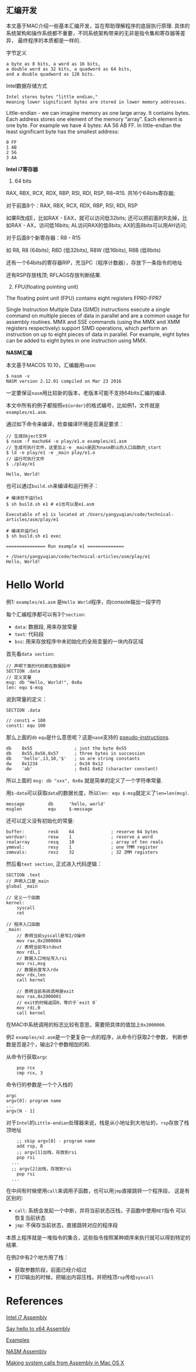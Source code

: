 汇编开发
--------------

本文基于MAC介绍一些基本汇编开发，旨在帮助理解程序的底层执行原理.
具体的系统架构和操作系统都不重要，不同系统架构带来的无非是指令集和寄存器等差异，
最终程序的本质都是一样的.

字节定义

```
a byte as 8 bits, a word as 16 bits,
a double word as 32 bits, a quadword as 64 bits,
and a double quadword as 128 bits.
```

Intel数据存储方式

```
Intel stores bytes "little endian,"
meaning lower significant bytes are stored in lower memory addresses.
```

Little-endian - we can imagine memory as one large array. It contains bytes.
Each address stores one element of the memory “array”.
Each element is one byte. For example we have 4 bytes: AA 56 AB FF.
In little-endian the least significant byte has the smallest address:

```
0 FF
1 AB
2 56
3 AA
```

**Intel i7寄存器**

1. 64 bits

RAX, RBX, RCX, RDX, RBP, RSI, RDI, RSP, R8~R15. 共16个64bits寄存器;

对于前面8个：RAX, RBX, RCX, RDX, RBP, RSI, RDI, RSP

如果R改成E，比如RAX - EAX，就可以访问低32bits;
还可以把前面的R去掉，比如RAX - AX，访问低16bits; AL访问RAX的低8bits;
AX的高8bits可以用AH访问;

对于后面8个新寄存器：R8 - R15

如 R8, R8 (64bits), R8D (低32bits), R8W (低16bits), R8B (低8bits)

还有一个64bits的寄存器RIP，充当PC（程序计数器），存放下一条指令的地址

还有RSP存放栈顶; RFLAGS存放判断结果.

2. FPU(floating pointing unit)

The floating point unit (FPU) contains eight registers FPR0-FPR7

Single Instruction Multiple Data (SIMD) instructions execute a single command
on multiple pieces of data in parallel and are a common usage for assembly
routines. MMX and SSE commands (using the MMX and XMM registers respectively)
support SIMD operations, which perform an instruction on up to eight pieces of
data in parallel.
For example, eight bytes can be added to eight bytes in one instruction using MMX.

**NASM汇编**

本文基于MACOS 10.10，汇编器用`nasm`:

```
$ nasm -v
NASM version 2.12.01 compiled on Mar 23 2016
```

一定要保证`nasm`用比较新的版本，老版本可能不支持64bits汇编的编译.

本文中所有的例子都按照`e${order}`的格式编号，比如例1，文件就是`examples/e1.asm`.

通过如下命令来编译，检查编译环境是否满足要求：

```
// 生成Object文件
$ nasm -f macho64 -o play/e1.o examples/e1.asm
// 生成可执行文件，这里加上-e _main是因为nasm默认的入口函数的_start
$ ld -o play/e1 -e _main play/e1.o
// 运行可执行文件
$ ./play/e1

Hello, World!
```

也可以通过`build.sh`来编译和运行例子：

```
# 编译但不运行e1
$ sh build.sh e1 # e1也可以是e1.asm

Executable of e1 is located at /Users/yangyuqian/code/technical-articles/asm/play/e1

# 编译并运行e1
$ sh build.sh e1 exec

=============== Run example e1 ==============

+ /Users/yangyuqian/code/technical-articles/asm/play/e1
Hello, World!
```

# Hello World

例1: `examples/e1.asm` 是`Hello World`程序，向console输出一段字符

每个汇编程序都可以有3个`section`:

* `data`: 数据段, 用来存放常量
* `text`: 代码段
* `bss`: 用来存放程序中未初始化的全局变量的一块内存区域

首先看`data section`:

```
// 声明下面的代码都在数据段中
SECTION .data
// 定义变量
msg: db "Hello, World!", 0x0a
len: equ $-msg
```

说到常量的定义：

```
SECTION .data

// const1 = 100
const1: equ 100
```

那么上面的`db` `equ`是什么意思呢？这是`nasm`支持的 [pseudo-instructions](http://www.nasm.us/doc/nasmdoc3.html).

```
db    0x55                ; just the byte 0x55
db    0x55,0x56,0x57      ; three bytes in succession
db    'hello',13,10,'$'   ; so are string constants
dw    0x1234              ; 0x34 0x12
dw    'ab'                ; 0x61 0x62 (character constant)
```

所以上面的 `msg: db "xxx", 0x0a` 就是简单的定义了一个字符串常量.

用`$-data`可以获取`data`的数据长度，所以`len: equ $-msg`就定义了`len=len(msg)`.

```
message         db      'hello, world'
msglen          equ     $-message
```

还可以定义没有初始化的常量:

```
buffer:         resb    64              ; reserve 64 bytes
wordvar:        resw    1               ; reserve a word
realarray       resq    10              ; array of ten reals
ymmval:         resy    1               ; one YMM register
zmmvals:        resz    32              ; 32 ZMM registers
```

然后看`text section`, 正式进入代码逻辑：

```
SECTION .text
// 声明入口是_main
global _main

// 定义一个函数
kernel:
    syscall
    ret

// 程序入口函数
_main:
    // 表明当前syscall是写I/O操作
    mov rax,0x2000004
    // 表明当前写stdout
    mov rdi,1
    // 数据入口地址写入rsi
    mov rsi,msg
    // 数据长度写入rdx
    mov rdx,len
    call kernel

    // 表明当前系统调用是exit
    mov rax,0x2000001
    // exit的时候返回0，等价于`exit 0`
    mov rdi,0
    call kernel
```

在MAC中系统调用的标志比较有意思，需要把具体的值加上`0x2000000`.

例2 `examples/e2.asm`是一个更复杂一点的程序，从命令行获取2个参数，
判断参数是否是2个，输出2个参数相加的和.

从命令行获取`argc`

```
	pop	rcx
	cmp	rcx, 3
```

命令行的参数是一个个入栈的

```
argc
argv[0]: program name
...
argv[N - 1]
```

对于`Intel`的`Little-endian`处理器来说，栈是从小地址到大地址的，`rsp`存放了栈
顶地址

```
	;; skip argv[0] - program name
	add	rsp, 8
	;; argv[1]出栈，存放到rsi
	pop	rsi
  ...
  ;; argv[2]出栈，存放到rsi
	pop	rsi
  ...
```

在中间有时候使用`call`来调用子函数，也可以用`jmp`直接跳转一个程序段，
这是有区别的:

* `call`: 系统会发起一个中断，并将当前状态压栈，子函数中使用`RET`指令
可以恢复当前状态
* `jmp`: 不保存当前状态，直接跳转对应的程序段

本质上程序就是一堆指令的集合，这些指令按照某种顺序来执行就可以得到特定的结果.

在例2中有2个地方用了栈：

* 获取参数阶段，前面已经介绍过
* 打印输出的时候，把输出内容压栈，并把栈顶`rsp`传给`syscall`


# References

[Intel i7 Assembly](https://software.intel.com/en-us/articles/introduction-to-x64-assembly)

[Say hello to x64 Assembly](http://0xax.blogspot.ca/2014/08/say-hello-to-x64-assembly-part-1.html)

[Examples](https://github.com/0xAX/asm)

[NASM Assembly](http://www.nasm.us/doc/nasmdoc3.html)

[Making system calls from Assembly in Mac OS X](https://filippo.io/making-system-calls-from-assembly-in-mac-os-x/)
